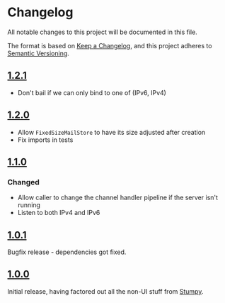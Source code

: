 # Changelog

All notable changes to this project will be documented in this file.

The format is based on [Keep a Changelog](https://keepachangelog.com/en/1.0.0/),
and this project adheres to [Semantic Versioning](https://semver.org/spec/v2.0.0.html).

## [1.2.1]

* Don't bail if we can only bind to one of (IPv6, IPv4)

## [1.2.0]

* Allow `FixedSizeMailStore` to have its size adjusted after creation
* Fix imports in tests

## [1.1.0]

### Changed

* Allow caller to change the channel handler pipeline if the server isn't running
* Listen to both IPv4 and IPv6

## [1.0.1]

Bugfix release - dependencies got fixed.

## [1.0.0]

Initial release, having factored out all the non-UI stuff from [Stumpy].

[Unreleased]: https://github.com/sbeitzel/StumpyNIO/compare/1.2.1...HEAD
[1.2.1]: https://github.com/sbeitzel/StumpyNIO/compare/1.2.0...1.2.1
[1.2.0]: https://github.com/sbeitzel/StumpyNIO/compare/1.1.0...1.2.0
[1.1.0]: https://github.com/sbeitzel/StumpyNIO/compare/1.0.1...1.1.0
[1.0.1]: https://github.com/sbeitzel/StumpyNIO/compare/1.0.0...1.0.1
[1.0.0]: https://github.com/sbeitzel/StumpyNIO/releases/tag/1.0.0
[Stumpy]: https://github.com/sbeitzel/Stumpy
